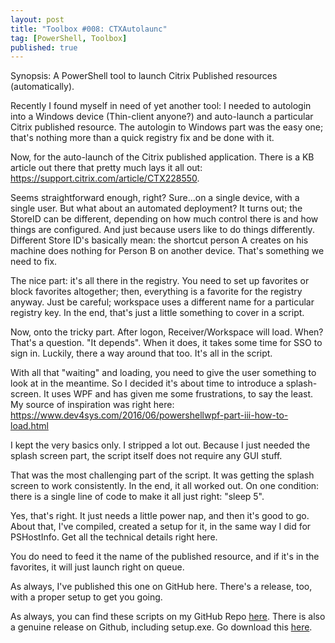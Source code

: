 ```yaml
---
layout: post
title: "Toolbox #008: CTXAutolaunc"
tag: [PowerShell, Toolbox]
published: true
---
```

Synopsis: A PowerShell tool to launch Citrix Published resources (automatically).

Recently I found myself in need of yet another tool: I needed to autologin into a Windows device (Thin-client anyone?) and auto-launch a particular Citrix published resource. The autologin to Windows part was the easy one; that's nothing more than a quick registry fix and be done with it.

Now, for the auto-launch of the Citrix published application. There is a KB article out there that pretty much lays it all out: https://support.citrix.com/article/CTX228550.

Seems straightforward enough, right?
Sure...on a single device, with a single user. But what about an automated deployment? It turns out; the StoreID can be different, depending on how much control there is and how things are configured. And just because users like to do things differently. Different Store ID's basically mean: the shortcut person A creates on his machine does nothing for Person B on another device. That's something we need to fix.

The nice part: it's all there in the registry. You need to set up favorites or block favorites altogether; then, everything is a favorite for the registry anyway. Just be careful; workspace uses a different name for a particular registry key. In the end, that's just a little something to cover in a script.

Now, onto the tricky part. After logon, Receiver/Workspace will load. When? That's a question. "It depends". When it does, it takes some time for SSO to sign in. Luckily, there a way around that too. It's all in the script.

With all that "waiting" and loading, you need to give the user something to look at in the meantime. So I decided it's about time to introduce a splash-screen. It uses WPF and has given me some frustrations, to say the least. My source of inspiration was right here: https://www.dev4sys.com/2016/06/powershellwpf-part-iii-how-to-load.html

I kept the very basics only. I stripped a lot out. Because I just needed the splash screen part, the script itself does not require any GUI stuff.

That was the most challenging part of the script. It was getting the splash screen to work consistently. In the end, it all worked out. On one condition: there is a single line of code to make it all just right: "sleep 5".

Yes, that's right. It just needs a little power nap, and then it's good to go. About that, I've compiled, created a setup for it, in the same way I did for PSHostInfo. Get all the technical details right here.

You do need to feed it the name of the published resource, and if it's in the favorites, it will just launch right on queue.

As always, I've published this one on GitHub here. There's a release, too, with a proper setup to get you going.

As always, you can find these scripts on my GitHub Repo [here](https://github.com/Cloudsparkle/CTXAutoLaunch).
There is also a genuine release on Github, including setup.exe. Go download this [here](https://github.com/Cloudsparkle/PSHostInfo/releases/tag/v1.0).
